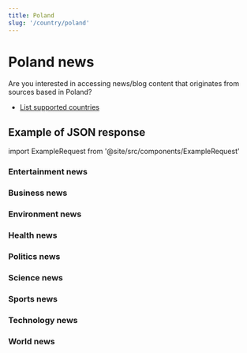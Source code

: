 ```yaml
---
title: Poland
slug: '/country/poland'
---
```


# Poland news

Are you interested in accessing news/blog content that originates from sources based in Poland?

- [List supported countries](/get-articles/countries)

## Example of JSON response

import ExampleRequest from '@site/src/components/ExampleRequest'

### Entertainment news
<ExampleRequest url="https://api.apitube.io/v1/news/articles?limit=2&category=news/Arts_and_Entertainment&country=pl"></ExampleRequest>

### Business news
<ExampleRequest url="https://api.apitube.io/v1/news/articles?limit=2&category=news/Business&country=pl"></ExampleRequest>

### Environment news
<ExampleRequest url="https://api.apitube.io/v1/news/articles?limit=2&category=news/Environment&country=pl"></ExampleRequest>

### Health news
<ExampleRequest url="https://api.apitube.io/v1/news/articles?limit=2&category=news/Health&country=pl"></ExampleRequest>

### Politics news
<ExampleRequest url="https://api.apitube.io/v1/news/articles?limit=2&category=news/Politics&country=pl"></ExampleRequest>

### Science news
<ExampleRequest url="https://api.apitube.io/v1/news/articles?limit=2&category=news/Science&country=pl"></ExampleRequest>

### Sports news
<ExampleRequest url="https://api.apitube.io/v1/news/articles?limit=2&category=news/Sports&country=pl"></ExampleRequest>

### Technology news
<ExampleRequest url="https://api.apitube.io/v1/news/articles?limit=2&category=news/Technology&country=pl"></ExampleRequest>

### World news
<ExampleRequest url="https://api.apitube.io/v1/news/articles?limit=2&category=news/World&country=pl"></ExampleRequest>
